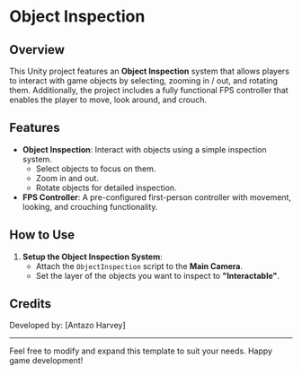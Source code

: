 # Object Inspection

## Overview
This Unity project features an **Object Inspection** system that allows players to interact with game objects by selecting, zooming in / out, and rotating them. Additionally, the project includes a fully functional FPS controller that enables the player to move, look around, and crouch.

## Features
- **Object Inspection**: Interact with objects using a simple inspection system.
  - Select objects to focus on them.
  - Zoom in and out.
  - Rotate objects for detailed inspection.
- **FPS Controller**: A pre-configured first-person controller with movement, looking, and crouching functionality.

## How to Use
1. **Setup the Object Inspection System**:
   - Attach the `ObjectInspection` script to the **Main Camera**.
   - Set the layer of the objects you want to inspect to **"Interactable"**.

## Credits
Developed by: [Antazo Harvey]

---

Feel free to modify and expand this template to suit your needs. Happy game development!
